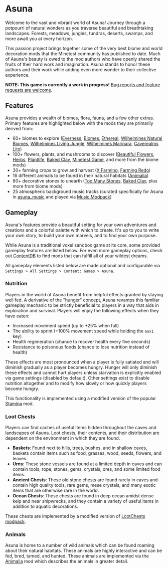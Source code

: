 Asuna
=====

Welcome to the vast and vibrant world of Asuna! Journey through a potpourri of natural wonders as you traverse beautiful and breathtaking landscapes. Forests, meadows, jungles, tundras, deserts, swamps, and more await you at every horizon.

This passion project brings together some of the very best biome and world decoration mods that the Minetest community has published to date. Much of Asuna's beauty is owed to the mod authors who have openly shared the fruits of their hard work and imagination. Asuna stands to honor these authors and their work while adding even more wonder to their collective experience.

**NOTE: This game is currently a work in progress!** [Bug reports and feature requests are welcome](https://github.com/EmptyStar/asuna/issues).

Features
--------

Asuna provides a wealth of biomes, flora, fauna, and a few other extras. Primary features are highlighted below with the mods they are primarily derived from:

- 60+ biomes to explore ([Everness](https://content.minetest.net/packages/SaKeL/everness/), [Biomes](https://content.minetest.net/packages/Atlante/biomes/), [Ethereal](https://content.minetest.net/packages/TenPlus1/ethereal/), [Wilhelmines Natural Biomes](https://content.minetest.net/packages/Liil/naturalbiomes/), [Wilhelmines Living Jungle](https://content.minetest.net/packages/Liil/livingjungle/), [Wilhelmines Marinara](https://content.minetest.net/packages/Liil/marinara/), [Caverealms Lite](https://content.minetest.net/packages/Shara/caverealms/))
- 100+ flowers, plants, and mushrooms to discover ([Beautiful Flowers](https://content.minetest.net/packages/1faco/beautiflowers/), [Herbs](https://content.minetest.net/packages/Clyde/herbs/), [Plantlife](https://content.minetest.net/packages/mt-mods/plantlife_modpack/), [Baked Clay](https://content.minetest.net/packages/TenPlus1/bakedclay/), [Minetest Game](https://content.minetest.net/packages/Minetest/minetest_game/), and more from the biome mods)
- 30+ farming crops to grow and harvest ([X Farming](https://content.minetest.net/packages/SaKeL/x_farming/), [Farming Redo](https://content.minetest.net/packages/TenPlus1/farming/))
- 16 different animals to be found in their natural habitats ([Animalia](https://content.minetest.net/packages/ElCeejo/animalia/))
- 80+ decorative stones to unearth ([Too Many Stones](https://content.minetest.net/packages/JoeEnderman/too_many_stones/), [Baked Clay](https://content.minetest.net/packages/TenPlus1/bakedclay/), plus more from biome mods)
- 25 atmospheric background music tracks (curated specifically for Asuna in [asuna_music](https://github.com/EmptyStar/asuna/tree/main/mods/asuna/asuna_music) and played via [Music Modpack](https://content.minetest.net/packages/mt-mods/music_modpack/))

Gameplay
--------

Asuna's features provide a beautiful setting for your own adventures and creations and a colorful palette with which to create. It's up to you to write your own story, to build your own marvels, and to find your own purpose.

While Asuna is a traditional voxel sandbox game at its core, some provided gameplay features are listed below. For even more gameplay options, check out [ContentDB](https://content.minetest.net/) to find mods that can fulfill all of your wildest dreams.

All gameplay elements listed below are made optional and configurable via `Settings > All Settings > Content: Games > Asuna`.

### Nutrition

Players in the world of Asuna benefit from helpful effects granted by staying well fed. A derivative of the "hunger" concept, Asuna revamps this familiar gameplay mechanic to be strictly beneficial to players in a way that aids in exploration and survival. Players will enjoy the following effects when they have eaten:

- Increased movement speed (up to +25% when full)
- The ability to sprint (+100% movement speed while holding the `aux1` key)
- Health regeneration (chance to recover health every five seconds)
- Resistance to poisonous foods (chance to lose nutrition instead of health)

These effects are most pronounced when a player is fully satiated and will diminish gradually as a player becomes hungry. Hunger will only diminish these effects and cannot hurt players unless starvation is explicitly enabled via game settings (disabled by default). Other settings exist to disable nutrition altogether and to modify how slowly or how quickly players become hungry.

This functionality is implemented using a modified version of the popular [Stamina](https://content.minetest.net/packages/sofar/stamina/) mod.

### Loot Chests

Players can find caches of useful items hidden throughout the caves and landscapes of Asuna. Loot chests, their contents, and their distribution are dependent on the environment in which they are found.

- **Baskets**: Found next to hills, trees, bushes, and in shallow caves, baskets contain items such as food, grasses, wood, seeds, flowers, and leaves.
- **Urns**: These stone vessels are found at a limited depth in caves and can contain tools, rope, stones, gems, crystals, ores, and some limited food items.
- **Ancient Chests**: These old stone chests are found rarely in caves and contain high quality tools, rare gems, mese crystals, and many exotic items that are otherwise rare in the world.
- **Ocean Chests**: These chests are found in deep ocean amidst dense kelp and near shipwrecks, and they contain a variety of useful items in addition to aquatic decorations.

These chests are implemented by a modified version of [LootChests modpack](https://content.minetest.net/packages/mt-mods/lootchest_modpack/).

### Animals

Asuna is home to a number of wild animals which can be found roaming about their natural habitats. These animals are highly interactive and can be fed, bred, tamed, and hunted. These animals are implemented via the [Animalia](https://content.minetest.net/packages/ElCeejo/animalia/) mod which describes the animals in greater detail.
